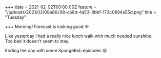 +++
date = 2021-02-02T00:00:00Z
feature = "/uploads/2021/02/09a86c08-ca8d-4a53-8bbf-172c0884a55d.png"
title = "Tuesday"

+++
Morning! Forecast is looking good ☀️

Like yesterday I had a really nice lunch walk with much needed sunshine. Too bad it doesn't seem to stay.

Ending the day with some SpongeBob episodes 😄